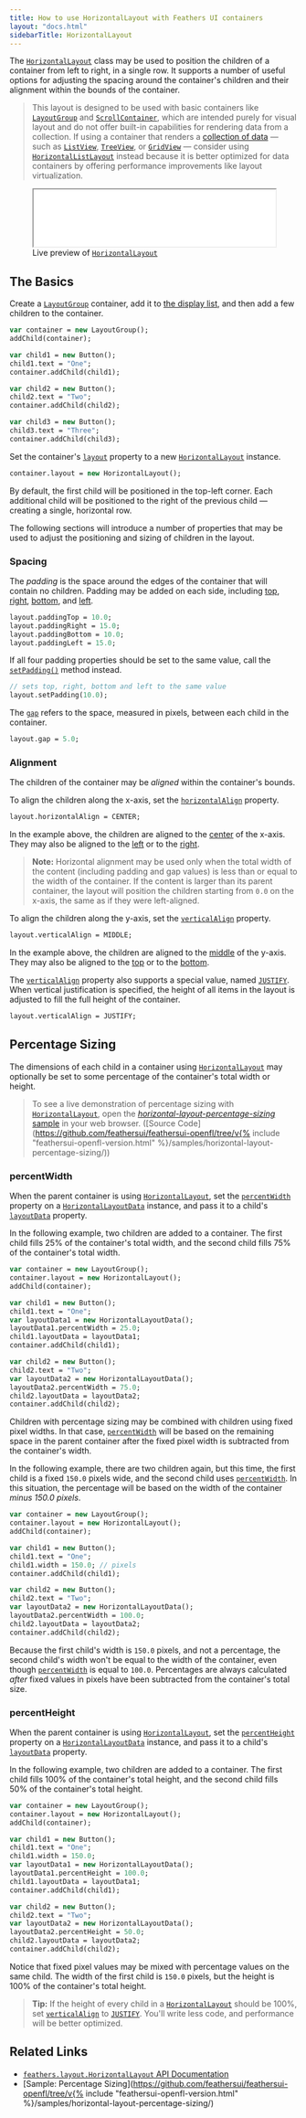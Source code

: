 ```yaml
---
title: How to use HorizontalLayout with Feathers UI containers
layout: "docs.html"
sidebarTitle: HorizontalLayout
---
```


The [`HorizontalLayout`](https://api.feathersui.com/current/feathers/layout/HorizontalLayout.html) class may be used to position the children of a container from left to right, in a single row. It supports a number of useful options for adjusting the spacing around the container's children and their alignment within the bounds of the container.

> This layout is designed to be used with basic containers like [`LayoutGroup`](./layout-group.md) and [`ScrollContainer`](./scroll-container.md), which are intended purely for visual layout and do not offer built-in capabilities for rendering data from a collection. If using a container that renders a [collection of data](./data-collections.md) — such as [`ListView`](./list-view.md), [`TreeView`](./tree-view.md), or [`GridView`](./grid-view.md) — consider using [`HorizontalListLayout`](./horizontal-list-layout.md) instead because it is better optimized for data containers by offering performance improvements like layout virtualization.

<figure>
<iframe src="/learn/haxe-openfl/samples/horizontal-layout.html" width="100%" height="100"></iframe>
<figcaption>Live preview of <a href="https://api.feathersui.com/current/feathers/layout/HorizontalLayout.html"><code>HorizontalLayout</code></a></figcaption>
</figure>

## The Basics

Create a [`LayoutGroup`](./layout-group.md) container, add it to [the display list](https://books.openfl.org/openfl-developers-guide/display-programming/basics-of-display-programming.html), and then add a few children to the container.

```haxe
var container = new LayoutGroup();
addChild(container);

var child1 = new Button();
child1.text = "One";
container.addChild(child1);

var child2 = new Button();
child2.text = "Two";
container.addChild(child2);

var child3 = new Button();
child3.text = "Three";
container.addChild(child3);
```

Set the container's [`layout`](https://api.feathersui.com/current/feathers/layout/feathers/controls/LayoutGroup.html#layout) property to a new [`HorizontalLayout`](https://api.feathersui.com/current/feathers/layout/HorizontalLayout.html) instance.

```haxe
container.layout = new HorizontalLayout();
```

By default, the first child will be positioned in the top-left corner. Each additional child will be positioned to the right of the previous child — creating a single, horizontal row.

The following sections will introduce a number of properties that may be used to adjust the positioning and sizing of children in the layout.

### Spacing

The _padding_ is the space around the edges of the container that will contain no children. Padding may be added on each side, including [top](https://api.feathersui.com/current/feathers/layout/HorizontalLayout.html#paddingTop), [right](https://api.feathersui.com/current/feathers/layout/HorizontalLayout.html#paddingRight), [bottom](https://api.feathersui.com/current/feathers/layout/HorizontalLayout.html#paddingBottom), and [left](https://api.feathersui.com/current/feathers/layout/HorizontalLayout.html#paddingLeft).

```haxe
layout.paddingTop = 10.0;
layout.paddingRight = 15.0;
layout.paddingBottom = 10.0;
layout.paddingLeft = 15.0;
```

If all four padding properties should be set to the same value, call the [`setPadding()`](https://api.feathersui.com/current/feathers/layout/HorizontalLayout.html#setPadding) method instead.

```haxe
// sets top, right, bottom and left to the same value
layout.setPadding(10.0);
```

The [`gap`](https://api.feathersui.com/current/feathers/layout/HorizontalLayout.html#gap) refers to the space, measured in pixels, between each child in the container.

```haxe
layout.gap = 5.0;
```

### Alignment

The children of the container may be _aligned_ within the container's bounds.

To align the children along the x-axis, set the [`horizontalAlign`](https://api.feathersui.com/current/feathers/layout/HorizontalLayout.html#horizontalAlign) property.

```haxe
layout.horizontalAlign = CENTER;
```

In the example above, the children are aligned to the [center](https://api.feathersui.com/current/feathers/layout/HorizontalAlign.html#CENTER) of the x-axis. They may also be aligned to the [left](https://api.feathersui.com/current/feathers/layout/HorizontalAlign.html#LEFT) or to the [right](https://api.feathersui.com/current/feathers/layout/HorizontalAlign.html#RIGHT).

> **Note:** Horizontal alignment may be used only when the total width of the content (including padding and gap values) is less than or equal to the width of the container. If the content is larger than its parent container, the layout will position the children starting from `0.0` on the x-axis, the same as if they were left-aligned.

To align the children along the y-axis, set the [`verticalAlign`](https://api.feathersui.com/current/feathers/layout/HorizontalLayout.html#verticalAlign) property.

```haxe
layout.verticalAlign = MIDDLE;
```

In the example above, the children are aligned to the [middle](https://api.feathersui.com/current/feathers/layout/VerticalAlign.html#MIDDLE) of the y-axis. They may also be aligned to the [top](https://api.feathersui.com/current/feathers/layout/VerticalAlign.html#TOP) or to the [bottom](https://api.feathersui.com/current/feathers/layout/VerticalAlign.html#BOTTOM).

The [`verticalAlign`](https://api.feathersui.com/current/feathers/layout/HorizontalLayout.html#verticalAlign) property also supports a special value, named [`JUSTIFY`](https://api.feathersui.com/current/feathers/layout/VerticalAlign.html#JUSTIFY). When vertical justification is specified, the height of all items in the layout is adjusted to fill the full height of the container.

```haxe
layout.verticalAlign = JUSTIFY;
```

## Percentage Sizing

The dimensions of each child in a container using [`HorizontalLayout`](https://api.feathersui.com/current/feathers/layout/HorizontalLayout.html) may optionally be set to some percentage of the container's total width or height.

> To see a live demonstration of percentage sizing with [`HorizontalLayout`](https://api.feathersui.com/current/feathers/layout/HorizontalLayout.html), open the [_horizontal-layout-percentage-sizing_ sample](https://feathersui.com/samples/haxe-openfl/horizontal-layout-percentage-sizing/) in your web browser. ([Source Code](https://github.com/feathersui/feathersui-openfl/tree/v{% include "feathersui-openfl-version.html" %}/samples/horizontal-layout-percentage-sizing/))

### percentWidth

When the parent container is using [`HorizontalLayout`](https://api.feathersui.com/current/feathers/layout/HorizontalLayout.html), set the [`percentWidth`](https://api.feathersui.com/current/feathers/layout/HorizontalLayoutData.html#percentWidth) property on a [`HorizontalLayoutData`](https://api.feathersui.com/current/feathers/layout/HorizontalLayoutData.html) instance, and pass it to a child's [`layoutData`](https://api.feathersui.com/current/feathers/layout/ILayoutObject.html#layoutData) property.

In the following example, two children are added to a container. The first child fills 25% of the container's total width, and the second child fills 75% of the container's total width.

```haxe
var container = new LayoutGroup();
container.layout = new HorizontalLayout();
addChild(container);

var child1 = new Button();
child1.text = "One";
var layoutData1 = new HorizontalLayoutData();
layoutData1.percentWidth = 25.0;
child1.layoutData = layoutData1;
container.addChild(child1);

var child2 = new Button();
child2.text = "Two";
var layoutData2 = new HorizontalLayoutData();
layoutData2.percentWidth = 75.0;
child2.layoutData = layoutData2;
container.addChild(child2);
```

Children with percentage sizing may be combined with children using fixed pixel widths. In that case, [`percentWidth`](https://api.feathersui.com/current/feathers/layout/HorizontalLayoutData.html#percentWidth) will be based on the remaining space in the parent container after the fixed pixel width is subtracted from the container's width.

In the following example, there are two children again, but this time, the first child is a fixed `150.0` pixels wide, and the second child uses [`percentWidth`](https://api.feathersui.com/current/feathers/layout/HorizontalLayoutData.html#percentWidth). In this situation, the percentage will be based on the width of the container _minus 150.0 pixels_.

```haxe
var container = new LayoutGroup();
container.layout = new HorizontalLayout();
addChild(container);

var child1 = new Button();
child1.text = "One";
child1.width = 150.0; // pixels
container.addChild(child1);

var child2 = new Button();
child2.text = "Two";
var layoutData2 = new HorizontalLayoutData();
layoutData2.percentWidth = 100.0;
child2.layoutData = layoutData2;
container.addChild(child2);
```

Because the first child's width is `150.0` pixels, and not a percentage, the second child's width won't be equal to the width of the container, even though [`percentWidth`](https://api.feathersui.com/current/feathers/layout/HorizontalLayoutData.html#percentWidth) is equal to `100.0`. Percentages are always calculated _after_ fixed values in pixels have been subtracted from the container's total size.

### percentHeight

When the parent container is using [`HorizontalLayout`](https://api.feathersui.com/current/feathers/layout/HorizontalLayout.html), set the [`percentHeight`](https://api.feathersui.com/current/feathers/layout/HorizontalLayoutData.html#percentHeight) property on a [`HorizontalLayoutData`](https://api.feathersui.com/current/feathers/layout/HorizontalLayoutData.html) instance, and pass it to a child's [`layoutData`](https://api.feathersui.com/current/feathers/layout/ILayoutObject.html#layoutData) property.

In the following example, two children are added to a container. The first child fills 100% of the container's total height, and the second child fills 50% of the container's total height.

```haxe
var container = new LayoutGroup();
container.layout = new HorizontalLayout();
addChild(container);

var child1 = new Button();
child1.text = "One";
child1.width = 150.0;
var layoutData1 = new HorizontalLayoutData();
layoutData1.percentHeight = 100.0;
child1.layoutData = layoutData1;
container.addChild(child1);

var child2 = new Button();
child2.text = "Two";
var layoutData2 = new HorizontalLayoutData();
layoutData2.percentHeight = 50.0;
child2.layoutData = layoutData2;
container.addChild(child2);
```

Notice that fixed pixel values may be mixed with percentage values on the same child. The width of the first child is `150.0` pixels, but the height is 100% of the container's total height.

> **Tip:** If the height of every child in a [`HorizontalLayout`](https://api.feathersui.com/current/feathers/layout/HorizontalLayout.html) should be 100%, set [`verticalAlign`](https://api.feathersui.com/current/feathers/layout/HorizontalLayout.html#verticalAlign) to [`JUSTIFY`](https://api.feathersui.com/current/feathers/layout/VerticalAlign.html#JUSTIFY). You'll write less code, and performance will be better optimized.

## Related Links

- [`feathers.layout.HorizontalLayout` API Documentation](https://api.feathersui.com/current/feathers/layout/HorizontalLayout.html)
- [Sample: Percentage Sizing](https://github.com/feathersui/feathersui-openfl/tree/v{% include "feathersui-openfl-version.html" %}/samples/horizontal-layout-percentage-sizing/)